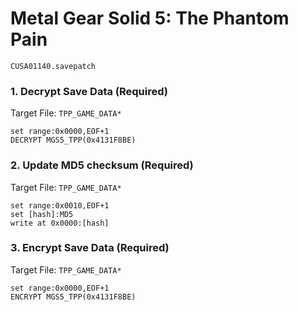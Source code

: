 #  Metal Gear Solid 5: The Phantom Pain

`CUSA01140.savepatch`

### 1. Decrypt Save Data (Required)

Target File: `TPP_GAME_DATA*`

```
set range:0x0000,EOF+1
DECRYPT MGS5_TPP(0x4131F8BE)
```

### 2. Update MD5 checksum (Required)

Target File: `TPP_GAME_DATA*`

```
set range:0x0010,EOF+1
set [hash]:MD5
write at 0x0000:[hash]
```

### 3. Encrypt Save Data (Required)

Target File: `TPP_GAME_DATA*`

```
set range:0x0000,EOF+1
ENCRYPT MGS5_TPP(0x4131F8BE)
```

